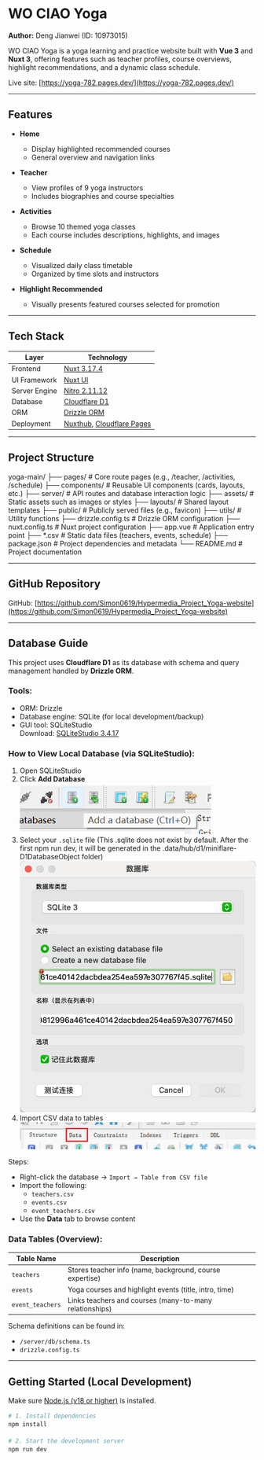 # WO CIAO Yoga  
**Author:** Deng Jianwei (ID: 10973015)

WO CIAO Yoga is a yoga learning and practice website built with **Vue 3** and **Nuxt 3**, offering features such as teacher profiles, course overviews, highlight recommendations, and a dynamic class schedule.

Live site: [https://yoga-782.pages.dev/](https://yoga-782.pages.dev/)

---

## Features

- **Home**
  - Display highlighted recommended courses
  - General overview and navigation links

- **Teacher**
  - View profiles of 9 yoga instructors
  - Includes biographies and course specialties

- **Activities**
  - Browse 10 themed yoga classes
  - Each course includes descriptions, highlights, and images

- **Schedule**
  - Visualized daily class timetable
  - Organized by time slots and instructors

- **Highlight Recommended**
  - Visually presents featured courses selected for promotion

---

## Tech Stack

| Layer        | Technology |
|--------------|------------|
| Frontend     | [Nuxt 3.17.4](https://nuxt.com/) |
| UI Framework | [Nuxt UI](https://ui.nuxt.com/) |
| Server Engine | [Nitro 2.11.12](https://nitro.unjs.io/) |
| Database     | [Cloudflare D1](https://developers.cloudflare.com/d1/) |
| ORM          | [Drizzle ORM](https://orm.drizzle.team/) |
| Deployment   | [Nuxthub](https://nuxthub.com/), [Cloudflare Pages](https://pages.cloudflare.com/) |

---

## Project Structure

yoga-main/
├── pages/ # Core route pages (e.g., /teacher, /activities, /schedule)
├── components/ # Reusable UI components (cards, layouts, etc.)
├── server/ # API routes and database interaction logic
├── assets/ # Static assets such as images or styles
├── layouts/ # Shared layout templates
├── public/ # Publicly served files (e.g., favicon)
├── utils/ # Utility functions
├── drizzle.config.ts # Drizzle ORM configuration
├── nuxt.config.ts # Nuxt project configuration
├── app.vue # Application entry point
├── *.csv # Static data files (teachers, events, schedule)
├── package.json # Project dependencies and metadata
└── README.md # Project documentation




---

## GitHub Repository

GitHub: [https://github.com/Simon0619/Hypermedia_Project_Yoga-website](https://github.com/Simon0619/Hypermedia_Project_Yoga-website)

---

## Database Guide

This project uses **Cloudflare D1** as its database with schema and query management handled by **Drizzle ORM**.

### Tools:

- ORM: Drizzle
- Database engine: SQLite (for local development/backup)
- GUI tool: SQLiteStudio  
  Download: [SQLiteStudio 3.4.17](https://github.com/pawelsalawa/sqlitestudio/releases/download/3.4.17/SQLiteStudio-3.4.17-windows-x64-installer.exe)

### How to View Local Database (via SQLiteStudio):

1. Open SQLiteStudio  
2. Click **Add Database**  
   <img alt="img.png" src="img.png"/>
3. Select your `.sqlite` file (This .sqlite does not exist by default. After the first npm run dev, it will be generated in the .data/hub/d1/miniflare-D1DatabaseObject folder)
   <img alt="img2.jpg" src="img2.jpg"/>
4. Import CSV data to tables  
   <img alt="img3.jpg" src="img3.jpg"/>

Steps:
- Right-click the database → `Import → Table from CSV file`
- Import the following:
  - `teachers.csv`
  - `events.csv`
  - `event_teachers.csv`
- Use the **Data** tab to browse content

### Data Tables (Overview):

| Table Name       | Description |
|------------------|-------------|
| `teachers`       | Stores teacher info (name, background, course expertise) |
| `events`         | Yoga courses and highlight events (title, intro, time) |
| `event_teachers` | Links teachers and courses (many-to-many relationships) |

Schema definitions can be found in:
- `/server/db/schema.ts`
- `drizzle.config.ts`

---

##  Getting Started (Local Development)

Make sure [Node.js (v18 or higher)](https://nodejs.org/) is installed.

```bash
# 1. Install dependencies
npm install

# 2. Start the development server
npm run dev


